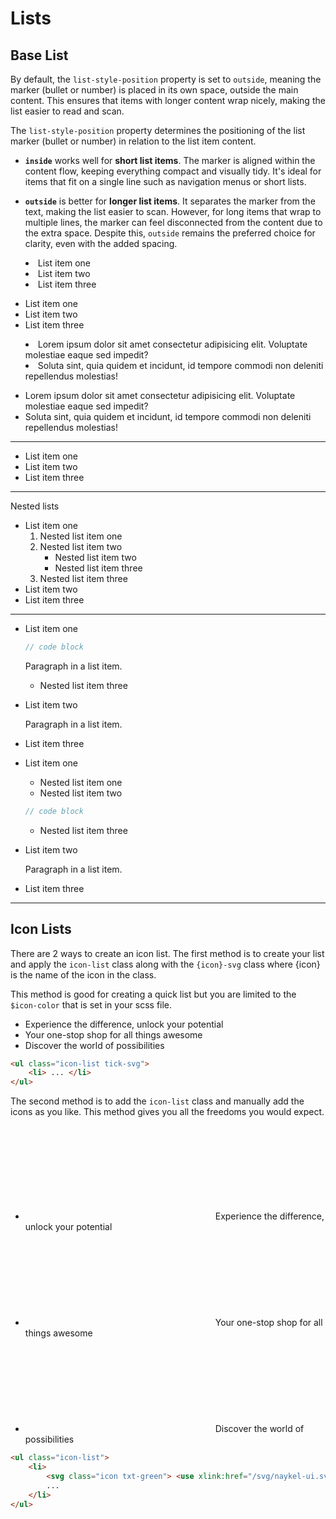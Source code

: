 # Lists




## Base List

By default, the `list-style-position` property is set to `outside`, meaning the marker
(bullet or number) is placed in its own space, outside the main content. This ensures that
items with longer content wrap nicely, making the list easier to read and scan.

The `list-style-position` property determines the positioning of the list marker (bullet
or number) in relation to the list item content.

- **`inside`** works well for **short list items**. The marker is aligned within the
  content flow, keeping everything compact and visually tidy. It's ideal for items that
  fit on a single line such as navigation menus or short lists.

- **`outside`** is better for **longer list items**. It separates the marker from the
  text, making the list easier to scan. However, for long items that wrap to multiple
  lines, the marker can feel disconnected from the content due to the extra space. Despite
  this, `outside` remains the preferred choice for clarity, even with the added spacing.

<div class="grid cols-2 gap-3 va-t">
    <div>
        <ul class="bdr bdr-blue" style="list-style-position: inside; margin-inline-start: 0;">
            <li>List item one</li>
            <li>List item two</li>
            <li>List item three</li>
        </ul>
        <ul class="bdr bdr-blue" style="list-style-position: outside;">
            <li>List item one</li>
            <li>List item two</li>
            <li>List item three</li>
        </ul>
    </div>
    <div>
        <ul class="bdr bdr-blue" style="list-style-position: inside; margin-inline-start: 0;">
            <li>Lorem ipsum dolor sit amet consectetur adipisicing elit. Voluptate molestiae eaque sed impedit?</li>
            <li>Soluta sint, quia quidem et incidunt, id tempore commodi non deleniti repellendus molestias!</li>
        </ul>
        <ul class="bdr bdr-blue" style="list-style-position: outside;">
            <li>Lorem ipsum dolor sit amet consectetur adipisicing elit. Voluptate molestiae eaque sed impedit?</li>
            <li>Soluta sint, quia quidem et incidunt, id tempore commodi non deleniti repellendus molestias!</li>
        </ul>
    </div>
</div>

---

- List item one
- List item two
- List item three

---

Nested lists

- List item one
    1. Nested list item one
    2. Nested list item two
        - Nested list item two
        - Nested list item three
    3. Nested list item three
- List item two
- List item three

---

- List item one
    ```php
    // code block
    ```

    Paragraph in a list item.
    
    - Nested list item three
- List item two

    Paragraph in a list item.

- List item three
  
- List item one
    - Nested list item one
    - Nested list item two
    ```php
    // code block
    ```
    - Nested list item three
- List item two

    Paragraph in a list item.

- List item three
---




## Icon Lists

There are 2 ways to create an icon list. The first method is to create your list and apply
the `icon-list` class along with the `{icon}-svg` class where {icon} is the name of the
icon in the class.

This method is good for creating a quick list but you are limited to the `$icon-color`
that is set in your scss file.

<ul class="icon-list tick-svg">
    <li> Experience the difference, unlock your potential </li>
    <li> Your one-stop shop for all things awesome </li>
    <li> Discover the world of possibilities </li>
</ul>

``` html
<ul class="icon-list tick-svg">
    <li> ... </li>
</ul>
```

The second method is to add the `icon-list` class and manually add the icons as you like.
This method gives you all the freedoms you would expect.

<ul class="icon-list">
    <li>
        <svg class="icon txt-red"> <use xlink:href="/svg/naykel-ui.svg#tick-round"></use> </svg>
        Experience the difference, unlock your potential
    </li>
    <li>
        <svg class="icon txt-green"> <use xlink:href="/svg/naykel-ui.svg#tick-round"></use> </svg>
        Your one-stop shop for all things awesome
    </li>
    <li>
        <svg class="icon txt-orange"> <use xlink:href="/svg/naykel-ui.svg#tick-round"></use> </svg>
        Discover the world of possibilities
    </li>
</ul>

```html
<ul class="icon-list">
    <li>
        <svg class="icon txt-green"> <use xlink:href="/svg/naykel-ui.svg#tick-round"></use> </svg>
        ...
    </li>
</ul>

```
